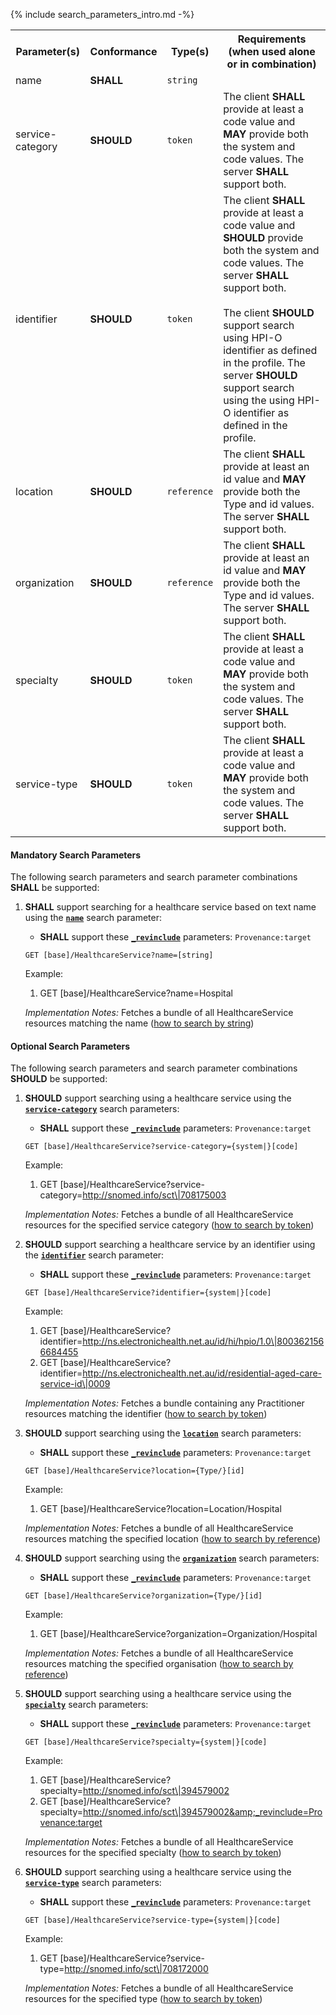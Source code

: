 {% include search_parameters_intro.md -%}
<table class="list" width="100%">
<tbody>
  <tr>
    <th>Parameter(s)</th>
    <th>Conformance</th>
    <th>Type(s)</th>
    <th>Requirements (when used alone or in combination)</th>
  </tr>
  <tr>
        <td>name</td>
        <td><b>SHALL</b></td>
        <td><code>string</code></td>
        <td></td>
  </tr>
  <tr>
        <td>service-category</td>
        <td><b>SHOULD</b></td>
        <td><code>token</code></td>
        <td>The client <b>SHALL</b> provide at least a code value and <b>MAY</b> provide both the system and code values. The server <b>SHALL</b> support both.</td>
  </tr>
  <tr>
        <td>identifier</td>
        <td><b>SHOULD</b></td>
        <td><code>token</code></td>
        <td>The client <b>SHALL</b> provide at least a code value and <b>SHOULD</b> provide both the system and code values. The server <b>SHALL</b> support both. <br/><br/> The client <b>SHOULD</b> support search using HPI-O identifier as defined in the profile. The server <b>SHOULD</b> support search using the using HPI-O identifier as defined in the profile.</td>
  </tr>
  <tr>
        <td>location</td>
        <td><b>SHOULD</b></td>
        <td><code>reference</code></td>
        <td>The client <b>SHALL</b> provide at least an id value and <b>MAY</b> provide both the Type and id values. The server <b>SHALL</b> support both.</td>
  </tr>
  <tr>
        <td>organization</td>
        <td><b>SHOULD</b></td>
        <td><code>reference</code></td>
        <td>The client <b>SHALL</b> provide at least an id value and <b>MAY</b> provide both the Type and id values. The server <b>SHALL</b> support both.</td>
  </tr>
  <tr>
        <td>specialty</td>
        <td><b>SHOULD</b></td>
        <td><code>token</code></td>
        <td>The client <b>SHALL</b> provide at least a code value and <b>MAY</b> provide both the system and code values. The server <b>SHALL</b> support both.</td>
  </tr>
  <tr>
        <td>service-type</td>
        <td><b>SHOULD</b></td>
        <td><code>token</code></td>
        <td>The client <b>SHALL</b> provide at least a code value and <b>MAY</b> provide both the system and code values. The server <b>SHALL</b> support both.</td>
  </tr>
 </tbody>
</table>


#### Mandatory Search Parameters

The following search parameters and search parameter combinations **SHALL** be supported:

1. **SHALL** support searching for a healthcare service based on text name using the **[`name`](https://hl7.org/fhir/R4/organization.html#search)** search parameter:
    - **SHALL** support these **[`_revinclude`](http://hl7.org/fhir/R4/search.html#revinclude)** parameters: `Provenance:target`
    
    `GET [base]/HealthcareService?name=[string]`

    Example:
    
      1. GET [base]/HealthcareService?name=Hospital

    *Implementation Notes:* Fetches a bundle of all HealthcareService resources matching the name ([how to search by string](http://hl7.org/fhir/R4/search.html#string))

#### Optional Search Parameters

The following search parameters and search parameter combinations **SHOULD** be supported:

1. **SHOULD** support searching using a healthcare service using the **[`service-category`](https://hl7.org/fhir/R4/healthcareservice.html#search)** search parameters:
    - **SHALL** support these **[`_revinclude`](http://hl7.org/fhir/R4/search.html#revinclude)** parameters: `Provenance:target`
    
    `GET [base]/HealthcareService?service-category={system|}[code]`

    Example:
    
      1. GET [base]/HealthcareService?service-category=http://snomed.info/sct\|708175003

    *Implementation Notes:* Fetches a bundle of all HealthcareService resources for the specified service category ([how to search by token](http://hl7.org/fhir/R4/search.html#token))

1. **SHOULD** support searching a healthcare service by an identifier using the **[`identifier`](https://hl7.org/fhir/R4/healthcareservice.html#search)** search parameter:
    - **SHALL** support these **[`_revinclude`](http://hl7.org/fhir/R4/search.html#revinclude)** parameters: `Provenance:target`
    
    `GET [base]/HealthcareService?identifier={system|}[code]`

    Example:
    
      1. GET [base]/HealthcareService?identifier=http://ns.electronichealth.net.au/id/hi/hpio/1.0\|8003621566684455
      1. GET [base]/HealthcareService?identifier=http://ns.electronichealth.net.au/id/residential-aged-care-service-id\|0009

    *Implementation Notes:* Fetches a bundle containing any Practitioner resources matching the identifier ([how to search by token](http://hl7.org/fhir/R4/search.html#token))

1. **SHOULD** support searching using the **[`location`](https://hl7.org/fhir/R4/healthcareservice.html#search)** search parameters:
    - **SHALL** support these **[`_revinclude`](http://hl7.org/fhir/R4/search.html#revinclude)** parameters: `Provenance:target`
    
    `GET [base]/HealthcareService?location={Type/}[id]`

    Example:
    
      1. GET [base]/HealthcareService?location=Location/Hospital

    *Implementation Notes:* Fetches a bundle of all HealthcareService resources matching the specified location ([how to search by reference](http://hl7.org/fhir/R4/search.html#reference))

1. **SHOULD** support searching using the **[`organization`](https://hl7.org/fhir/R4/healthcareservice.html#search)** search parameters:
    - **SHALL** support these **[`_revinclude`](http://hl7.org/fhir/R4/search.html#revinclude)** parameters: `Provenance:target`
    
    `GET [base]/HealthcareService?organization={Type/}[id]`

    Example:
    
      1. GET [base]/HealthcareService?organization=Organization/Hospital

    *Implementation Notes:* Fetches a bundle of all HealthcareService resources matching the specified organisation ([how to search by reference](http://hl7.org/fhir/R4/search.html#reference))

1. **SHOULD** support searching using a healthcare service using the **[`specialty`](https://hl7.org/fhir/R4/healthcareservice.html#search)** search parameters:
    - **SHALL** support these **[`_revinclude`](http://hl7.org/fhir/R4/search.html#revinclude)** parameters: `Provenance:target`
    
    `GET [base]/HealthcareService?specialty={system|}[code]`

    Example:
    
      1. GET [base]/HealthcareService?specialty=http://snomed.info/sct\|394579002
      1. GET [base]/HealthcareService?specialty=http://snomed.info/sct\|394579002&amp;_revinclude=Provenance:target

    *Implementation Notes:* Fetches a bundle of all HealthcareService resources for the specified specialty ([how to search by token](http://hl7.org/fhir/R4/search.html#token))

1. **SHOULD** support searching using a healthcare service using the **[`service-type`](https://hl7.org/fhir/R4/healthcareservice.html#search)** search parameters:
    - **SHALL** support these **[`_revinclude`](http://hl7.org/fhir/R4/search.html#revinclude)** parameters: `Provenance:target`
    
    `GET [base]/HealthcareService?service-type={system|}[code]`

    Example:
    
      1. GET [base]/HealthcareService?service-type=http://snomed.info/sct\|708172000

    *Implementation Notes:* Fetches a bundle of all HealthcareService resources for the specified type ([how to search by token](http://hl7.org/fhir/R4/search.html#token))
